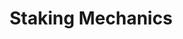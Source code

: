---
title: Staking Mechanics
description: Explore the staking mechanics in Polkadot, focusing on how they relate to validators, including offenses and slashes, as well as reward payouts.
hide: 
    - feedback
template: subsection-index-page.html
---